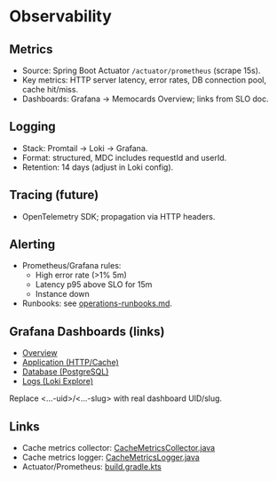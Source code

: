 # Observability

## Metrics
- Source: Spring Boot Actuator `/actuator/prometheus` (scrape 15s).
- Key metrics: HTTP server latency, error rates, DB connection pool, cache hit/miss.
- Dashboards: Grafana → Memocards Overview; links from SLO doc.

## Logging
- Stack: Promtail → Loki → Grafana.
- Format: structured, MDC includes requestId and userId.
- Retention: 14 days (adjust in Loki config).

## Tracing (future)
- OpenTelemetry SDK; propagation via HTTP headers.

## Alerting
- Prometheus/Grafana rules:
  - High error rate (>1% 5m)
  - Latency p95 above SLO for 15m
  - Instance down
- Runbooks: see [operations-runbooks.md](./operations-runbooks.md).

## Grafana Dashboards (links)
- [Overview](https://memocards.duckdns.org/grafana/d/<overview-uid>/<overview-slug>)
- [Application (HTTP/Cache)](https://memocards.duckdns.org/grafana/d/<app-uid>/<app-slug>)
- [Database (PostgreSQL)](https://memocards.duckdns.org/grafana/d/<db-uid>/<db-slug>)
- [Logs (Loki Explore)](https://memocards.duckdns.org/grafana/explore?left=%5B%22now-1h%22,%22now%22,%22Loki%22,%7B%7D%5D)

Replace <...-uid>/<...-slug> with real dashboard UID/slug.

## Links
- Cache metrics collector: [CacheMetricsCollector.java](../../src/main/java/org/apolenkov/application/service/stats/metrics/CacheMetricsCollector.java)
- Cache metrics logger: [CacheMetricsLogger.java](../../src/main/java/org/apolenkov/application/config/monitoring/CacheMetricsLogger.java)
- Actuator/Prometheus: [build.gradle.kts](../../build.gradle.kts)
